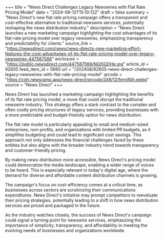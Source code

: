 +++
title = "News Direct Challenges Legacy Newswires with Flat Rate Pricing Model"
date = "2024-08-12T15:10:12Z"
draft = false
summary = "News Direct's new flat rate pricing campaign offers a transparent and cost-effective alternative to traditional newswire services, potentially reshaping the news distribution industry."
description = "News Direct launches a new marketing campaign highlighting the cost advantages of its flat-rate pricing model over legacy newswires, emphasizing transparency and predictability for clients."
source_link = "https://newsdirect.com/news/news-directs-new-marketing-effort-features-the-cost-advantages-of-its-flat-rate-pricing-model-over-legacy-newswires-447587566"
enclosure = "https://public.newsdirect.com/447587566/NQj5QDHe.jpg"
article_id = 92605
feed_item_id = 5660
url = "/202408/92605-news-direct-challenges-legacy-newswires-with-flat-rate-pricing-model"
qrcode = "https://cdn.newsramp.app/news-direct/qrcode/248/12/fernjNih.webp"
source = "News Direct"
+++

<p>News Direct has launched a marketing campaign highlighting the benefits of its flat rate pricing model, a move that could disrupt the traditional newswire industry. This strategy offers a stark contrast to the complex and often costly pricing structures of legacy services, providing businesses with a more predictable and budget-friendly option for news distribution.</p><p>The flat rate model is particularly appealing to small and medium-sized enterprises, non-profits, and organizations with limited PR budgets, as it simplifies budgeting and could lead to significant cost savings. This approach not only addresses the financial challenges faced by these entities but also aligns with the broader industry trend towards transparency and customer-friendly pricing.</p><p>By making news distribution more accessible, News Direct's pricing model could democratize the media landscape, enabling a wider range of voices to be heard. This is especially relevant in today's digital age, where the demand for diverse and affordable content distribution channels is growing.</p><p>The campaign's focus on cost-efficiency comes at a critical time, as businesses across sectors are scrutinizing their communications expenditures. News Direct's initiative may prompt competitors to reevaluate their pricing strategies, potentially leading to a shift in how news distribution services are priced and packaged in the future.</p><p>As the industry watches closely, the success of News Direct's campaign could signal a turning point for newswire services, emphasizing the importance of simplicity, transparency, and affordability in meeting the evolving needs of businesses and organizations worldwide.</p>